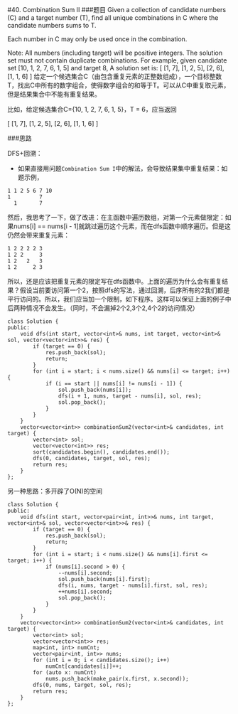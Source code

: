 #40. Combination Sum II
###题目
Given a collection of candidate numbers (C) and a target number (T), find all unique combinations in C where the candidate numbers sums to T.

Each number in C may only be used once in the combination.

Note:
All numbers (including target) will be positive integers.
The solution set must not contain duplicate combinations.
For example, given candidate set [10, 1, 2, 7, 6, 1, 5] and target 8, 
A solution set is: 
[
  [1, 7],
  [1, 2, 5],
  [2, 6],
  [1, 1, 6]
]
给定一个候选集合C（由包含重复元素的正整数组成），一个目标整数T，找出C中所有的数字组合，使得数字组合的和等于T。可以从C中重复取元素，但是结果集合中不能有重复结果。

比如，给定候选集合C={10, 1, 2, 7, 6, 1, 5}，T = 6，应当返回

[
  [1, 7],
  [1, 2, 5],
  [2, 6],
  [1, 1, 6]
]

###思路

DFS+回溯：

 - 如果直接用问题`Combination Sum I`中的解法，会导致结果集中重复结果：如题示例，
```
1 1 2 5 6 7 10
1         7
  1       7
```
然后，我思考了一下，做了改进：在主函数中遍历数组，对第一个元素做限定：如果nums[i] == nums[i - 1]就跳过遍历这个元素，而在dfs函数中顺序遍历。但是这仍然会带来重复元素：
```
1 2 2 2 2 3
1 2 2     3
1 2   2   3
1 2     2 3
```
所以，还是应该把重复元素的限定写在dfs函数中。上面的遍历为什么会有重复结果？假设当前要访问第一个2，按照dfs的写法，通过回溯，后序所有的2我们都是平行访问的。所以，我们应当加一个限制，如下程序。这样可以保证上面的例子中后两种情况不会发生。（同时，不会漏掉2个2,3个2,4个2的访问情况）
```
class Solution {
public:
    void dfs(int start, vector<int>& nums, int target, vector<int>& sol, vector<vector<int>>& res) {
        if (target == 0) {
            res.push_back(sol);
            return;
        }
        for (int i = start; i < nums.size() && nums[i] <= target; i++) {
            if (i == start || nums[i] != nums[i - 1]) {
                sol.push_back(nums[i]);
                dfs(i + 1, nums, target - nums[i], sol, res);
                sol.pop_back();
            }
        }
    }
    vector<vector<int>> combinationSum2(vector<int>& candidates, int target) {
        vector<int> sol;
        vector<vector<int>> res;
        sort(candidates.begin(), candidates.end());
        dfs(0, candidates, target, sol, res);
        return res;
    }
};
```

另一种思路：多开辟了O(N)的空间
```
class Solution {
public:
    void dfs(int start, vector<pair<int, int>>& nums, int target, vector<int>& sol, vector<vector<int>>& res) {
        if (target == 0) {
            res.push_back(sol);
            return;
        }
        for (int i = start; i < nums.size() && nums[i].first <= target; i++) {
            if (nums[i].second > 0) {
                --nums[i].second;
                sol.push_back(nums[i].first);
                dfs(i, nums, target - nums[i].first, sol, res);
                ++nums[i].second;
                sol.pop_back();
            }
        }
    }
    vector<vector<int>> combinationSum2(vector<int>& candidates, int target) {
        vector<int> sol;
        vector<vector<int>> res;
        map<int, int> numCnt;
        vector<pair<int, int>> nums;
        for (int i = 0; i < candidates.size(); i++)
            numCnt[candidates[i]]++;
        for (auto x: numCnt)
            nums.push_back(make_pair(x.first, x.second));
        dfs(0, nums, target, sol, res);
        return res;
    }
};
```
